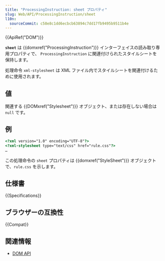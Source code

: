 ```yaml
---
title: "ProcessingInstruction: sheet プロパティ"
slug: Web/API/ProcessingInstruction/sheet
l10n:
  sourceCommit: c58e8c1dd6ecbcb63894c7dd17fb9495b9511b4e
---
```


{{ApiRef("DOM")}}

**`sheet`** は {{domxref("ProcessingInstruction")}} インターフェイスの読み取り専用プロパティで、 `ProcessingInstruction` に関連付けられたスタイルシートを保持します。

処理命令 `xml-stylesheet` は XML ファイル内でスタイルシートを関連付けるために使用されます。

## 値

関連する {{DOMxref("Stylesheet")}} オブジェクト、または存在しない場合は `null` です。

## 例

```html
<?xml version="1.0" encoding="UTF-8"?>
<?xml-stylesheet type="text/css" href="rule.css"?>
…
```

この処理命令の `sheet` プロパティは {{domxref("StyleSheet")}} オブジェクトで、`rule.css` を示します。

## 仕様書

{{Specifications}}

## ブラウザーの互換性

{{Compat}}

## 関連情報

- [DOM API](/ja/docs/Web/API/Document_Object_Model)
